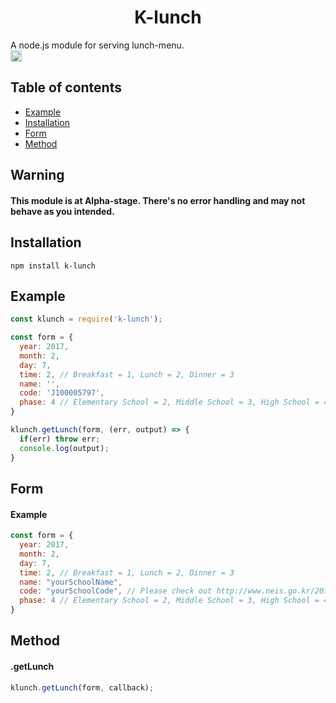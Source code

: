 <h1 align="center">K-lunch</h1>
A node.js module for serving lunch-menu.
<div>
<a href="https://badge.fury.io/js/k-lunch"><img src="https://badge.fury.io/js/k-lunch.svg" alt="npm version" height="18"></a>
</div>

## Table of contents

- [Example](#example)
- [Installation](#installation)
- [Form](#form)
- [Method](#method)

## Warning

#### This module is at Alpha-stage. There's no error handling and may not behave as you intended.

## Installation
```
npm install k-lunch
```

## Example
```js
const klunch = require('k-lunch');

const form = {
  year: 2017,
  month: 2,
  day: 7,
  time: 2, // Breakfast = 1, Lunch = 2, Dinner = 3
  name: '',
  code: 'J100005797',
  phase: 4 // Elementary School = 2, Middle School = 3, High School = 4
}

klunch.getLunch(form, (err, output) => {
  if(err) throw err;
  console.log(output);
}
```

## Form

#### Example
```js
const form = {
  year: 2017,
  month: 2,
  day: 7,
  time: 2, // Breakfast = 1, Lunch = 2, Dinner = 3
  name: "yourSchoolName",
  code: "yourSchoolCode", // Please check out http://www.neis.go.kr/2013susi_CodeList.xls
  phase: 4 // Elementary School = 2, Middle School = 3, High School = 4
}
```

## Method

#### .getLunch

```js
klunch.getLunch(form, callback);
```
